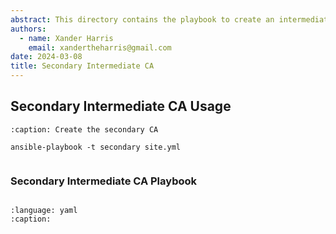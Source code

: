 ```yaml
---
abstract: This directory contains the playbook to create an intermediate CA.
authors:
  - name: Xander Harris
    email: xandertheharris@gmail.com
date: 2024-03-08
title: Secondary Intermediate CA
---
```


## Secondary Intermediate CA Usage

```{code-block} shell
:caption: Create the secondary CA

ansible-playbook -t secondary site.yml
```

```{index} ca; intermediate
```

### Secondary Intermediate CA Playbook

```{autoyaml} roles/secondary/tasks/main.yml
```

```{literalinclude} /roles/secondary/tasks/main.yml
:language: yaml
:caption:
```

